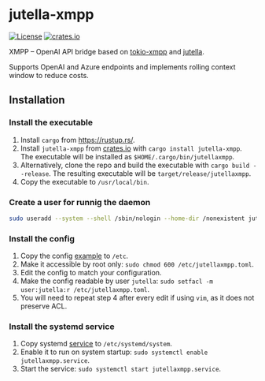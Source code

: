 # jutella-xmpp

[![License](https://img.shields.io/badge/License-MIT-blue.svg)](https://github.com/dmitry-markin/jutella-xmpp/blob/master/LICENSE) [![crates.io](https://img.shields.io/crates/v/jutella-xmpp.svg)](https://crates.io/crates/jutella)

XMPP – OpenAI API bridge based on [tokio-xmpp](https://docs.rs/tokio-xmpp/latest/tokio_xmpp/) and [jutella](https://github.com/dmitry-markin/jutella).

Supports OpenAI and Azure endpoints and implements rolling context window to reduce costs.

## Installation

### Install the executable

1. Install `cargo` from https://rustup.rs/.
2. Install `jutella-xmpp` from [crates.io](https://crates.io/crates/jutella-xmpp) with `cargo install jutella-xmpp`.  
   The executable will be installed as `$HOME/.cargo/bin/jutellaxmpp`.
3. Alternatively, clone the repo and build the executable with `cargo build --release`. The resulting executable will be `target/release/jutellaxmpp`.
4. Copy the executable to `/usr/local/bin`.

### Create a user for runnig the daemon

```bash
sudo useradd --system --shell /sbin/nologin --home-dir /nonexistent jutella
```

### Install the config

1. Copy the config [example](https://github.com/dmitry-markin/jutella-xmpp/blob/master/config/jutellaxmpp.toml) to `/etc`.
2. Make it accessible by root only: `sudo chmod 600 /etc/jutellaxmpp.toml`.
3. Edit the config to match your configuration.
4. Make the config readable by user `jutella`: `sudo setfacl -m user:jutella:r /etc/jutellaxmpp.toml`.
5. You will need to repeat step 4 after every edit if using `vim`, as it does not preserve ACL.

### Install the systemd service

1. Copy systemd [service](https://github.com/dmitry-markin/jutella-xmpp/blob/master/systemd/jutellaxmpp.service) to `/etc/systemd/system`.
2. Enable it to run on system startup: `sudo systemctl enable jutellaxmpp.service`.
3. Start the service: `sudo systemctl start jutellaxmpp.service`.
